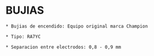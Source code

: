 
# BUJIAS

    * Bujias de encendido: Equipo original marca Champion

    * Tipo: RA7YC

    * Separacion entre electrodos: 0,8 - 0,9 mm